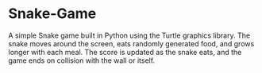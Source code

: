 # Snake-Game
A simple Snake game built in Python using the Turtle graphics library. The snake moves around the screen, eats randomly generated food, and grows longer with each meal. The score is updated as the snake eats, and the game ends on collision with the wall or itself.
